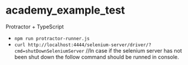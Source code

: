 # academy_example_test
Protractor + TypeScript

- ```npm run protractor-runner.js``` 
- ```curl http://localhost:4444/selenium-server/driver/?cmd=shutDownSeleniumServer``` //In case if the selenium server has not been shut down the follow command should be runned in console.
